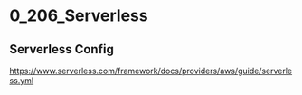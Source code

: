 # 0_206_Serverless

## Serverless Config

https://www.serverless.com/framework/docs/providers/aws/guide/serverless.yml
